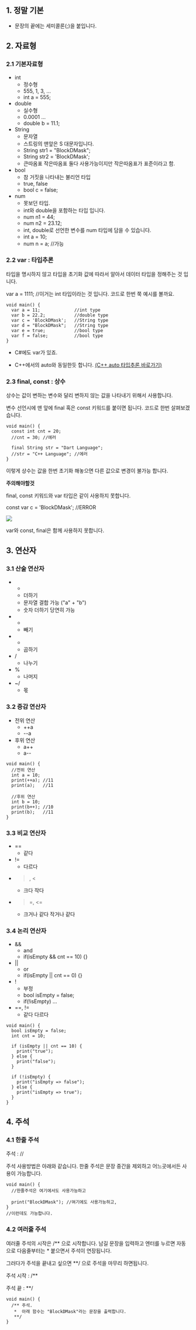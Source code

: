 ## 1. 정말 기본

-   문장의 끝에는 세미콜론(;)을 붙입니다.

## 2. 자료형

### 2.1 기본자료형

-   int
    -   정수형
    -   555, 1, 3, ...
    -   int a = 555;
-   double
    -   실수형
    -   0.0001 ...
    -   double b = 11.1;
-   String
    -   문자열
    -   스트링의 맨앞은 S 대문자입니다.
    -   String str1 = "BlockDMask";
    -   String str2 = 'BlockDMask';
    -   큰따옴표 작은따옴표 둘다 사용가능이지만 작은따옴표가 표준이라고 함.
-   bool
    -   참 거짓을 나타내는 불리언 타입
    -   true, false
    -   bool c = false;
-   num
    -   못보던 타입.
    -   int와 double을 포함하는 타입 입니다.
    -   num n1 = 44;
    -   num n2 = 23.12;
    -   int, double로 선언한 변수를 num 타입에 담을 수 있습니다.
    -   int a = 10;
    -   num n = a; //가능

### 2.2 var : 타입추론

타입을 명시하지 않고 타입을 초기화 값에 따라서 알아서 데이터 타입을 정해주는 것 입니다.

var a = 1111; //이거는 int 타입이라는 것 입니다. 코드로 한번 쭉 예시를 볼까요.

```
void main() {
  var a = 11;             //int type
  var b = 22.2;           //double type
  var c = 'BlockDMask';   //String type
  var d = "BlockDMask";   //String type
  var e = true;           //bool type
  var f = false;          //bool type
}
```

- C#에도 var가 있죠.

- C++에서의 auto와 동일한듯 합니다.  [(C++ auto 타입추론 바로가기)](https://blockdmask.tistory.com/384)

### 2.3 final, const : 상수

상수는 값이 변하는 변수와 달리 변하지 않는 값을 나타내기 위해서 사용합니다.

변수 선언시에 맨 앞에 final 혹은 const 키워드를 붙이면 됩니다. 코드로 한번 살펴보겠습니다.

```
void main() {
  const int cnt = 20;
  //cnt = 30; //에러
  
  final String str = "Dart Language";
  //str = "C++ Language"; //에러
}
```

이렇게 상수는 값을 한번 초기화 해놓으면 다른 값으로 변경이 불가능 합니다.

**주의해야할것**

final, const 키워드와 var 타입은 같이 사용하지 못합니다.

const var c = 'BlockDMask'; //ERROR

![](https://blog.kakaocdn.net/dn/FqYEO/btqD2vVJVIy/Q9IDMk7P28M20wPP3gryoK/img.png)

var와 const, final은 함께 사용하지 못합니다.

## 3. 연산자

### 3.1 산술 연산자

-   +  
    -   더하기
    -   문자열 결합 가능 ("a" + "b")
    -   숫자 더하기 당연히 가능
-   -
    -   빼기
-   *
    -   곱하기
-   /
    -   나누기
-   %
    -   나머지
-   ~/
    -   몫

### 3.2 증감 연산자

-   전위 연산
    -   ++a
    -   --a
-   후위 연산
    -   a++
    -   a--

```
void main() {
  //전위 연산
  int a = 10;
  print(++a); //11
  print(a);   //11
  
  //후위 연산
  int b = 10;
  print(b++); //10
  print(b);   //11
}
```

### 3.3 비교 연산자

-   ==
    -   같다
-   !=
    -   다르다
-   >, <
    -   크다 작다
-   >=, <=
    -   크거나 같다 작거나 같다

### 3.4 논리 연산자

-   &&
    -   and
    -   if(isEmpty && cnt == 10) {}
-   ||
    -   or
    -   if(isEmpty || cnt == 0) {}
-   !
    -   부정
    -   bool isEmpty = false;
    -   if(!isEmpty) ...
-   ==, !=
    -   같다 다르다

```
void main() {
  bool isEmpty = false;
  int cnt = 10;

  if (isEmpty || cnt == 10) {
    print("true");
  } else {
    print("false");
  }

  if (!isEmpty) {
    print("isEmpty => false");
  } else {
    print("isEmpty => true");
  }
}
```

## 4. 주석

### 4.1 한줄 주석

주석 : //

주석 사용방법은 아래와 같습니다. 한줄 주석은 문장 중간을 제외하고 어느곳에서든 사용이 가능합니다.

```
void main() {
  //한줄주석은 여기에서도 사용가능하고
  
  print("BlockDMask"); //여기에도 사용가능하고,
}
//이런데도 가능합니다.
```

### 4.2 여러줄 주석

여러줄 주석의 시작은 /** 으로 시작합니다. 남길 문장을 입력하고 엔터를 누르면 자동으로 다음줄부터는 * 붙으면서 주석이 연장됩니다.

그러다가 주석을 끝내고 싶으면 **/ 으로 주석을 마무리 하면됩니다.

주석 시작 : /**

주석 끝 : **/

```
void main() {
  /** 주석.
   *  아래 함수는 "BlockDMask"라는 문장을 출력합니다.
   **/
}
```
<!--stackedit_data:
eyJoaXN0b3J5IjpbMTIyMjg4MDE1Nl19
-->